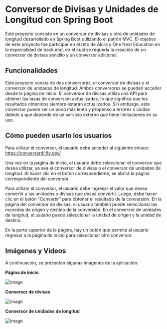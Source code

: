 # **Conversor de Divisas y Unidades de Longitud con Spring Boot**


Este proyecto consiste en un conversor de divisas y otro de unidades de longitud desarrollado en Spring Boot utilizando el patrón MVC. El objetivo de este proyecto fue participar en el reto de Alura y One Next Education en la especialidad de back end, en el cual se requería la creación de un conversor de divisas sencillo y un conversor adicional.


## **Funcionalidades**

Este proyecto consta de dos conversores, el conversor de divisas y el conversor de unidades de longitud. Ambos conversores se pueden acceder desde la página de inicio. El conversor de divisas utiliza una API para obtener las tasas de conversión actualizadas, lo que significa que los resultados obtenidos siempre estarán actualizados. Sin embargo, este conversor puede ser un poco más lento y propenso a errores o caídas debido a que depende de un servicio externo que tiene limitaciones en su uso.


## **Cómo pueden usarlo los usuarios**

Para utilizar el conversor, el usuario debe acceder al siguiente enlace: https://conversordl.fly.dev/

Una vez en la página de inicio, el usuario debe seleccionar el conversor que desea utilizar, ya sea el conversor de divisas o el conversor de unidades de longitud. Al hacer clic en el botón correspondiente, se abrirá la página correspondiente del conversor.

Para utilizar el conversor, el usuario debe ingresar el valor que desea convertir y las unidades o divisas que desea convertir. Luego, debe hacer clic en el botón "Convertir" para obtener el resultado de la conversión. En la página del conversor de divisas, el usuario también puede seleccionar las monedas de origen y destino de la conversión. En el conversor de unidades de longitud, el usuario puede seleccionar la unidad de origen y la unidad de destino.

En la parte superior de la página, hay un botón que permite al usuario regresar a la página de inicio para seleccionar otro conversor.


## **Imágenes y Videos**

A continuación, se presentan algunas imágenes de la aplicación:


**Página de inicio**

![image](https://user-images.githubusercontent.com/111543414/227096610-5b8a7266-c979-4e90-bd23-6c610694609b.png)


**Conversor de divisas**

![image](https://user-images.githubusercontent.com/111543414/227098743-3ca56ae0-0ccc-4664-a108-63346ca4447b.png)



**Conversor de unidades de longitud**

![image](https://user-images.githubusercontent.com/111543414/227096764-2b442cd3-badc-4408-a90f-7b4708e0e722.png)

